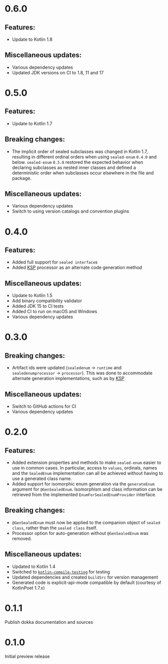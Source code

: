 # 0.6.0
## Features:
- Update to Kotlin 1.8

## Miscellaneous updates:
- Various dependency updates
- Updated JDK versions on CI to 1.8, 11 and 17

# 0.5.0
## Features:
- Update to Kotlin 1.7

## Breaking changes:
- The implicit order of sealed subclasses was changed in Kotlin 1.7, resulting in different ordinal orders when using `sealed-enum` `0.4.0` and below.
  `sealed-enum` `0.5.0` restored the expected behavior when declaring subclasses as nested inner classes and defined a deterministic order when subclasses occur elsewhere in the file and package. 

## Miscellaneous updates:
- Various dependency updates
- Switch to using version catalogs and convention plugins

# 0.4.0
## Features:
- Added full support for `sealed interface`s
- Added [KSP](https://github.com/google/ksp) processor as an alternate code generation method 

## Miscellaneous updates:
- Update to Kotlin 1.5
- Add binary compatibility validator
- Added JDK 15 to CI tests
- Added CI to run on macOS and Windows
- Various dependency updates

# 0.3.0
## Breaking changes:
- Artifact ids were updated (`sealedenum` -> `runtime` and `sealedenumprocessor` -> `processor`).
  This was done to accommodate alternate generation implementations, such as by [KSP](https://github.com/google/ksp)

## Miscellaneous updates:
- Switch to GitHub actions for CI
- Various dependency updates

# 0.2.0
## Features:
- Added extension properties and methods to make `sealed-enum` easier to use in common cases.
  In particular, access to `values`, ordinals, names and the `SealedEnum` implementation can all be achieved without having to use a generated class name.
- Added support for isomorphic enum generation via the `generateEnum` argument for `@GenSealedEnum`.
  Isomorphism and class information can be retrieved from the implemented `EnumForSealedEnumProvider` interface.

## Breaking changes:
- `@GenSealedEnum` must now be applied to the companion object of `sealed class`, rather than the `sealed class` itself.
- Processor option for auto-generation without `@GenSealedEnum` was removed.

## Miscellaneous updates:
- Updated to Kotlin 1.4
- Switched to [`kotlin-compile-testing`](https://github.com/tschuchortdev/kotlin-compile-testing) for testing
- Updated dependencies and created `buildSrc` for version management
- Generated code is explicit-api-mode compatible by default (courtesy of KotlinPoet 1.7.x)

# 0.1.1
Publish dokka documentation and sources

# 0.1.0
Initial preview release
